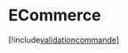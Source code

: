 # ECommerce

[!include[validationcommande](ecommerce.validationcommande.autogen.md)]


















